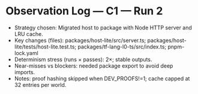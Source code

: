 # Observation Log — C1 — Run 2

- Strategy chosen: Migrated host to package with Node HTTP server and LRU cache.
- Key changes (files): packages/host-lite/src/server.ts; packages/host-lite/tests/host-lite.test.ts; packages/tf-lang-l0-ts/src/index.ts; pnpm-lock.yaml
- Determinism stress (runs × passes): 2×; stable outputs.
- Near-misses vs blockers: needed package export to avoid deep imports.
- Notes: proof hashing skipped when DEV_PROOFS!=1; cache capped at 32 entries per world.
